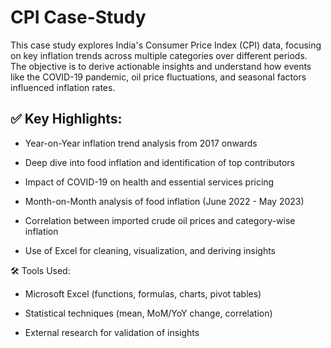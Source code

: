 # CPI Case-Study
This case study explores India's Consumer Price Index (CPI) data, focusing on key inflation trends across multiple categories over different periods. The objective is to derive actionable insights and understand how events like the COVID-19 pandemic, oil price fluctuations, and seasonal factors influenced inflation rates.

## ✅ Key Highlights:
- Year-on-Year inflation trend analysis from 2017 onwards

- Deep dive into food inflation and identification of top contributors

- Impact of COVID-19 on health and essential services pricing

- Month-on-Month analysis of food inflation (June 2022 - May 2023)

- Correlation between imported crude oil prices and category-wise inflation

- Use of Excel for cleaning, visualization, and deriving insights

🛠️ Tools Used:
- Microsoft Excel (functions, formulas, charts, pivot tables)

- Statistical techniques (mean, MoM/YoY change, correlation)

- External research for validation of insights

